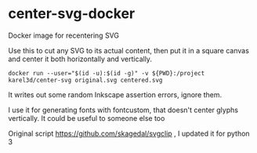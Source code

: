 # center-svg-docker
Docker image for recentering SVG

Use this to cut any SVG to its actual content, then put it in a square canvas and center it both horizontally and vertically.

```
docker run --user="$(id -u):$(id -g)" -v ${PWD}:/project karel3d/center-svg original.svg centered.svg
```

It writes out some random Inkscape assertion errors, ignore them.

I use it for generating fonts with fontcustom, that doesn't center glyphs vertically. It could be useful to someone else too

Original script https://github.com/skagedal/svgclip , I updated it for python 3
